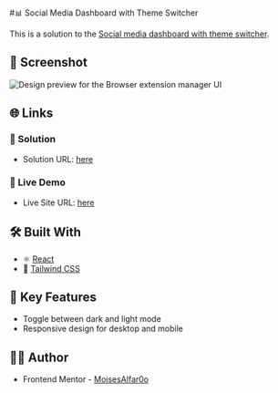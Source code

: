 #📊 Social Media Dashboard with Theme Switcher

This is a solution to the [Social media dashboard with theme switcher](https://www.frontendmentor.io/challenges/social-media-dashboard-with-theme-switcher-6oY8ozp_H). 

## 📸 Screenshot
![Design preview for the Browser extension manager UI](./src/assets/design/design-dark.jpg)

## 🌐 Links

### 🚀 Solution
- Solution URL: [here](https://www.frontendmentor.io/solutions/browser-extension-manager-react-tailwind-ts-ryT9sZjwry)
### 🔗 Live Demo
- Live Site URL: [here](https://browser-manager-1eqo.vercel.app/)


## 🛠️ Built With

- ⚛️ [React](https://reactjs.org/)
- 💨 [Tailwind CSS](https://tailwindcss.com/)

## 🎯 Key Features

- Toggle between dark and light mode
- Responsive design for desktop and mobile


## 👨‍💻 Author

- Frontend Mentor - [MoisesAlfar0o](https://www.frontendmentor.io/profile/MoisesAlfar0o)
